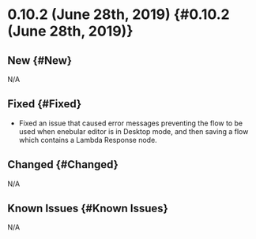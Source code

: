 # 0.10.2 (June 28th, 2019) {#0.10.2 (June 28th, 2019)}

## New {#New}

N/A

## Fixed {#Fixed}

- Fixed an issue that caused error messages preventing the flow to be used when enebular editor is in Desktop mode, and then saving a flow which contains a Lambda Response node.

## Changed {#Changed}

N/A

## Known Issues {#Known Issues}

N/A


